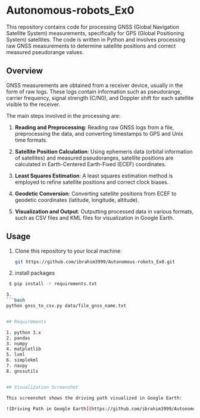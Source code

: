 # Autonomous-robots_Ex0

This repository contains code for processing GNSS (Global Navigation Satellite System) measurements, specifically for GPS (Global Positioning System) satellites. The code is written in Python and involves processing raw GNSS measurements to determine satellite positions and correct measured pseudorange values.

## Overview

GNSS measurements are obtained from a receiver device, usually in the form of raw logs. These logs contain information such as pseudorange, carrier frequency, signal strength (C/N0), and Doppler shift for each satellite visible to the receiver.

The main steps involved in the processing are:

1. **Reading and Preprocessing**: Reading raw GNSS logs from a file, preprocessing the data, and converting timestamps to GPS and Unix time formats.

2. **Satellite Position Calculation**: Using ephemeris data (orbital information of satellites) and measured pseudoranges, satellite positions are calculated in Earth-Centered Earth-Fixed (ECEF) coordinates.

3. **Least Squares Estimation**: A least squares estimation method is employed to refine satellite positions and correct clock biases.

4. **Geodetic Conversion**: Converting satellite positions from ECEF to geodetic coordinates (latitude, longitude, altitude).

5. **Visualization and Output**: Outputting processed data in various formats, such as CSV files and KML files for visualization in Google Earth.

## Usage

1. Clone this repository to your local machine:

   ```bash
   git https://github.com/ibrahim3999/Autonomous-robots_Ex0.git

2.    install packages
  
   ```bash
    $ pip install -r requirements.txt

3.
   ```bash 
   python gnss_to_csv.py data/file_gnss_name.txt


## Requirements

1. python 3.x
2. pandas
3. numpy
4. matplotlib
5. lxml
6. simplekml
7. navpy
8. gnssutils


## Visualization Screenshot

This screenshot shows the driving path visualized in Google Earth:

![Driving Path in Google Earth](https://github.com/ibrahim3999/Autonomous-robots_Ex0/blob/main/GNSS_Raw_Mesurments/data/driving.png)
